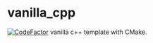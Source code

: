 # vanilla_cpp
[![CodeFactor](https://www.codefactor.io/repository/github/dyigitpolat/vanilla_cpp/badge)](https://www.codefactor.io/repository/github/dyigitpolat/vanilla_cpp)
vanilla c++ template with CMake.
